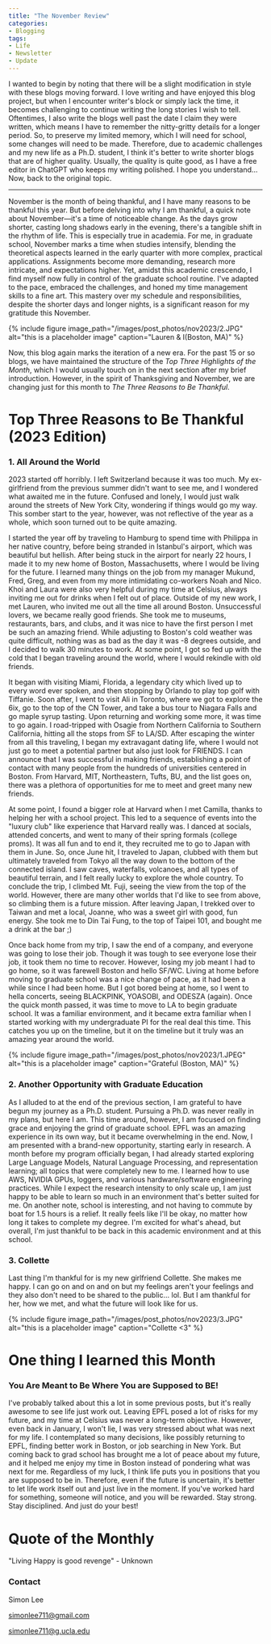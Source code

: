 ```yaml
---
title: "The November Review"
categories:
- Blogging
tags:
- Life
- Newsletter
- Update
---
```


I wanted to begin by noting that there will be a slight modification in style with these blogs moving forward. I love writing and have enjoyed this blog project, but when I encounter writer's block or simply lack the time, it becomes challenging to continue writing the long stories I wish to tell. Oftentimes, I also write the blogs well past the date I claim they were written, which means I have to remember the nitty-gritty details for a longer period. So, to preserve my limited memory, which I will need for school, some changes will need to be made. Therefore, due to academic challenges and my new life as a Ph.D. student, I think it's better to write shorter blogs that are of higher quality. Usually, the quality is quite good, as I have a free editor in ChatGPT who keeps my writing polished. I hope you understand... Now, back to the original topic.

---

November is the month of being thankful, and I have many reasons to be thankful this year. But before delving into why I am thankful, a quick note about November—it's a time of noticeable change. As the days grow shorter, casting long shadows early in the evening, there's a tangible shift in the rhythm of life. This is especially true in academia. For me, in graduate school, November marks a time when studies intensify, blending the theoretical aspects learned in the early quarter with more complex, practical applications. Assignments become more demanding, research more intricate, and expectations higher. Yet, amidst this academic crescendo, I find myself now fully in control of the graduate school routine. I've adapted to the pace, embraced the challenges, and honed my time management skills to a fine art. This mastery over my schedule and responsibilities, despite the shorter days and longer nights, is a significant reason for my gratitude this November.

{% include figure image_path="/images/post_photos/nov2023/2.JPG" alt="this is a placeholder image" caption="Lauren & I(Boston, MA)" %}


Now, this blog again marks the iteration of a new era. For the past 15 or so blogs, we have maintained the structure of the *Top Three Highlights of the Month*, which I would usually touch on in the next section after my brief introduction. However, in the spirit of Thanksgiving and November, we are changing just for this month to *The Three Reasons to Be Thankful*.

# Top Three Reasons to Be Thankful (2023 Edition)

### 1. All Around the World

2023 started off horribly. I left Switzerland because it was too much. My ex-girlfriend from the previous summer didn't want to see me, and I wondered what awaited me in the future. Confused and lonely, I would just walk around the streets of New York City, wondering if things would go my way. This somber start to the year, however, was not reflective of the year as a whole, which soon turned out to be quite amazing.

I started the year off by traveling to Hamburg to spend time with Philippa in her native country, before being stranded in Istanbul's airport, which was beautiful but hellish. After being stuck in the airport for nearly 22 hours, I made it to my new home of Boston, Massachusetts, where I would be living for the future. I learned many things on the job from my manager Mukund, Fred, Greg, and even from my more intimidating co-workers Noah and Nico. Khoi and Laura were also very helpful during my time at Celsius, always inviting me out for drinks when I felt out of place. Outside of my new work, I met Lauren, who invited me out all the time all around Boston. Unsuccessful lovers, we became really good friends. She took me to museums, restaurants, bars, and clubs, and it was nice to have the first person I met be such an amazing friend. While adjusting to Boston's cold weather was quite difficult, nothing was as bad as the day it was -8 degrees outside, and I decided to walk 30 minutes to work. At some point, I got so fed up with the cold that I began traveling around the world, where I would rekindle with old friends.

It began with visiting Miami, Florida, a legendary city which lived up to every word ever spoken, and then stopping by Orlando to play top golf with Tiffanie. Soon after, I went to visit Ali in Toronto, where we got to explore the 6ix, go to the top of the CN Tower, and take a bus tour to Niagara Falls and go maple syrup tasting. Upon returning and working some more, it was time to go again. I road-tripped with Osagie from Northern California to Southern California, hitting all the stops from SF to LA/SD. After escaping the winter from all this traveling, I began my extravagant dating life, where I would not just go to meet a potential partner but also just look for FRIENDS. I can announce that I was successful in making friends, establishing a point of contact with many people from the hundreds of universities centered in Boston. From Harvard, MIT, Northeastern, Tufts, BU, and the list goes on, there was a plethora of opportunities for me to meet and greet many new friends.

At some point, I found a bigger role at Harvard when I met Camilla, thanks to helping her with a school project. This led to a sequence of events into the "luxury club" like experience that Harvard really was. I danced at socials, attended concerts, and went to many of their spring formals (college proms). It was all fun and to end it, they recruited me to go to Japan with them in June. So, once June hit, I traveled to Japan, clubbed with them but ultimately traveled from Tokyo all the way down to the bottom of the connected island. I saw caves, waterfalls, volcanoes, and all types of beautiful terrain, and I felt really lucky to explore the whole country. To conclude the trip, I climbed Mt. Fuji, seeing the view from the top of the world. However, there are many other worlds that I'd like to see from above, so climbing them is a future mission. After leaving Japan, I trekked over to Taiwan and met a local, Joanne, who was a sweet girl with good, fun energy. She took me to Din Tai Fung, to the top of Taipei 101, and bought me a drink at the bar ;)

Once back home from my trip, I saw the end of a company, and everyone was going to lose their job. Though it was tough to see everyone lose their job, it took them no time to recover. However, losing my job meant I had to go home, so it was farewell Boston and hello SF/WC. Living at home before moving to graduate school was a nice change of pace, as it had been a while since I had been home. But I got bored being at home, so I went to hella concerts, seeing BLACKPINK, YOASOBI, and ODESZA (again). Once the quick month passed, it was time to move to LA to begin graduate school. It was a familiar environment, and it became extra familiar when I started working with my undergraduate PI for the real deal this time. This catches you up on the timeline, but it on the timeline but it truly was an amazing year around the world.

{% include figure image_path="/images/post_photos/nov2023/1.JPEG" alt="this is a placeholder image" caption="Grateful (Boston, MA)" %}

### 2. Another Opportunity with Graduate Education

As I alluded to at the end of the previous section, I am grateful to have begun my journey as a Ph.D. student. Pursuing a Ph.D. was never really in my plans, but here I am. This time around, however, I am focused on finding grace and enjoying the grind of graduate school. EPFL was an amazing experience in its own way, but it became overwhelming in the end. Now, I am presented with a brand-new opportunity, starting early in research. A month before my program officially began, I had already started exploring Large Language Models, Natural Language Processing, and representation learning; all topics that were completely new to me. I learned how to use AWS, NVIDIA GPUs, loggers, and various hardware/software engineering practices. While I expect the research intensity to only scale up, I am just happy to be able to learn so much in an environment that's better suited for me. On another note, school is interesting, and not having to commute by boat for 1.5 hours is a relief. It really feels like I'll be okay, no matter how long it takes to complete my degree. I'm excited for what's ahead, but overall, I'm just thankful to be back in this academic environment and at this school.

### 3. Collette

Last thing I'm thankful for is my new girlfriend Collette. She makes me happy. I can go on and on and on but my feelings aren't your feelings and they also don't need to be shared to the public... lol. But I am thankful for her, how we met, and what the future will look like for us.

{% include figure image_path="/images/post_photos/nov2023/3.JPG" alt="this is a placeholder image" caption="Collette <3" %}

# One thing I learned this Month

### You Are Meant to Be Where You are Supposed to BE!

I've probably talked about this a lot in some previous posts, but it's really awesome to see life just work out. Leaving EPFL posed a lot of risks for my future, and my time at Celsius was never a long-term objective. However, even back in January, I won't lie, I was very stressed about what was next for my life. I contemplated so many decisions, like possibly returning to EPFL, finding better work in Boston, or job searching in New York. But coming back to grad school has brought me a lot of peace about my future, and it helped me enjoy my time in Boston instead of pondering what was next for me. Regardless of my luck, I think life puts you in positions that you are supposed to be in. Therefore, even if the future is uncertain, it's better to let life work itself out and just live in the moment. If you've worked hard for something, someone will notice, and you will be rewarded. Stay strong. Stay disciplined. And just do your best!

# Quote of the Monthly 

"Living Happy is good revenge" - Unknown

### Contact

Simon Lee

simonlee711@gmail.com

simonlee711@g.ucla.edu
